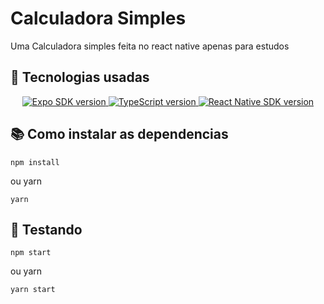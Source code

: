 # Calculadora Simples

Uma Calculadora simples feita no react native apenas para estudos

## :hammer: Tecnologias usadas

<p align="center">
  
  <a aria-label="SDK version" href="https://www.npmjs.com/package/expo" target="_blank">
    <img alt="Expo SDK version" src="https://img.shields.io/npm/v/expo.svg?style=plastic&label=Expo&labelColor=000000&color=2F56E9">
  </a>
  
 <a aria-label="TypeScript version" href="https://www.npmjs.com/package/typescript" target="_blank">
    <img alt="TypeScript version" src="https://img.shields.io/npm/v/typescript.svg?style=plastic&label=TypeScript&labelColor=000000&color=0000FF">
  </a>
  
  <a aria-label="SDK version" href="https://www.npmjs.org/package/react-native" target="_blank">
    <img alt="React Native SDK version" src="https://img.shields.io/npm/v/react-native.svg?style=plastic&label=React_Native&labelColor=000000&color=34CCFF">
  </a>
  
</p>

## :books: Como instalar as dependencias

```npm
npm install
```

ou yarn 

```yarn
yarn
```

## :construction: Testando

```npm 
npm start
```

ou yarn 

```yarn 
yarn start
```
